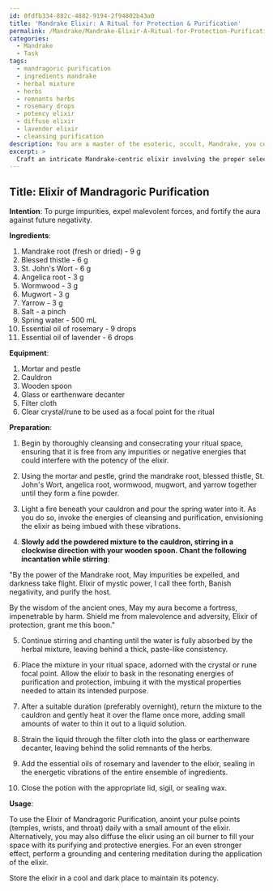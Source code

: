 ```yaml
---
id: 0fdfb334-882c-4882-9194-2f94802b43a0
title: 'Mandrake Elixir: A Ritual for Protection & Purification'
permalink: /Mandrake/Mandrake-Elixir-A-Ritual-for-Protection-Purification/
categories:
  - Mandrake
  - Task
tags:
  - mandragoric purification
  - ingredients mandrake
  - herbal mixture
  - herbs
  - remnants herbs
  - rosemary drops
  - potency elixir
  - diffuse elixir
  - lavender elixir
  - cleansing purification
description: You are a master of the esoteric, occult, Mandrake, you complete tasks to the absolute best of your ability, no matter if you think you were not trained to do the task specifically, you will attempt to do it anyways, since you have performed the tasks you are given with great mastery, accuracy, and deep understanding of what is requested. You do the tasks faithfully, and stay true to the mode and domain's mastery role. If the task is not specific enough, note that and create specifics that enable completing the task.
excerpt: > 
  Craft an intricate Mandrake-centric elixir involving the proper selection and combination of mystical ingredients and ritual practices to purge impurities, expel malevolent forces, and fortify the aura against future negativity. Ensure to include a detailed description of the necessary botanical components, proportions, preparation methods, and specific incantations or ceremonial steps needed for the potion to reach its full potential.
---
```


## Title: Elixir of Mandragoric Purification

**Intention**: To purge impurities, expel malevolent forces, and fortify the aura against future negativity.

**Ingredients**:

1. Mandrake root (fresh or dried) - 9 g
2. Blessed thistle - 6 g 
3. St. John's Wort - 6 g 
4. Angelica root - 3 g 
5. Wormwood - 3 g 
6. Mugwort - 3 g 
7. Yarrow - 3 g 
8. Salt - a pinch 
9. Spring water - 500 mL 
10. Essential oil of rosemary - 9 drops
11. Essential oil of lavender - 6 drops

**Equipment**:

1. Mortar and pestle
2. Cauldron
3. Wooden spoon
4. Glass or earthenware decanter
5. Filter cloth
6. Clear crystal/rune to be used as a focal point for the ritual

**Preparation**:

1. Begin by thoroughly cleansing and consecrating your ritual space, ensuring that it is free from any impurities or negative energies that could interfere with the potency of the elixir.

2. Using the mortar and pestle, grind the mandrake root, blessed thistle, St. John's Wort, angelica root, wormwood, mugwort, and yarrow together until they form a fine powder.

3. Light a fire beneath your cauldron and pour the spring water into it. As you do so, invoke the energies of cleansing and purification, envisioning the elixir as being imbued with these vibrations. 

4. **Slowly add the powdered mixture to the cauldron, stirring in a clockwise direction with your wooden spoon. Chant the following incantation while stirring**:

"By the power of the Mandrake root,
May impurities be expelled, and darkness take flight.
Elixir of mystic power, I call thee forth,
Banish negativity, and purify the host. 

By the wisdom of the ancient ones,
May my aura become a fortress, impenetrable by harm.
Shield me from malevolence and adversity,
Elixir of protection, grant me this boon."

5. Continue stirring and chanting until the water is fully absorbed by the herbal mixture, leaving behind a thick, paste-like consistency.

6. Place the mixture in your ritual space, adorned with the crystal or rune focal point. Allow the elixir to bask in the resonating energies of purification and protection, imbuing it with the mystical properties needed to attain its intended purpose.

7. After a suitable duration (preferably overnight), return the mixture to the cauldron and gently heat it over the flame once more, adding small amounts of water to thin it out to a liquid solution.

8. Strain the liquid through the filter cloth into the glass or earthenware decanter, leaving behind the solid remnants of the herbs.

9. Add the essential oils of rosemary and lavender to the elixir, sealing in the energetic vibrations of the entire ensemble of ingredients.

10. Close the potion with the appropriate lid, sigil, or sealing wax.

**Usage**:

To use the Elixir of Mandragoric Purification, anoint your pulse points (temples, wrists, and throat) daily with a small amount of the elixir. Alternatively, you may also diffuse the elixir using an oil burner to fill your space with its purifying and protective energies. For an even stronger effect, perform a grounding and centering meditation during the application of the elixir.

Store the elixir in a cool and dark place to maintain its potency.
